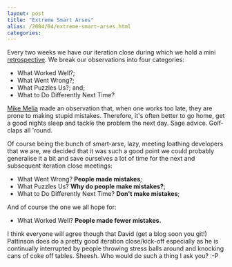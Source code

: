 ```yaml
---
layout: post
title: "Extreme Smart Arses"
alias: /2004/04/extreme-smart-arses.html
categories:
---
```

Every two weeks we have our iteration close during which we hold a mini [retrospective](http://www.industriallogic.com/catalogs/activities/000022.html). We break our observations into four categories:

* What Worked Well?;
* What Went Wrong?;
* What Puzzles Us?; and;
* What to Do Differently Next Time?

[Mike Melia](http://www.mikemelia.com/) made an observation that, when one works too late, they are prone to making stupid mistakes. Therefore, it's often better to go home, get a good nights sleep and tackle the problem the next day. Sage advice. Golf-claps all 'round.

Of course being the bunch of smart-arse, lazy, meeting loathing developers that we are, we decided that it was such a good point we could probably generalise it a bit and save ourselves a lot of time for the next and subsequent iteration close meetings:

* What Went Wrong? **People made mistakes**;
* What Puzzles Us? **Why do people make mistakes?**;
* What to Do Differently Next Time? **Don't make mistakes**;

And of course the one we all hope for:

* What Worked Well? **People made fewer mistakes.**

I think everyone will agree though that David (get a blog soon you git!) Pattinson does do a pretty good iteration close/kick-off especially as he is continually interrupted by people throwing stress balls around and knocking cans of coke off tables. Sheesh. Who would do such a thing I ask you? :-P
